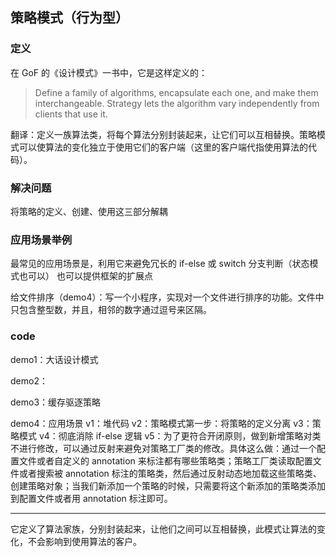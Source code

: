 ## 策略模式（行为型）

### 定义

在 GoF 的《设计模式》一书中，它是这样定义的：

> Define a family of algorithms, encapsulate each one, and make them interchangeable. Strategy lets the algorithm vary independently from clients that use it.

翻译：定义一族算法类，将每个算法分别封装起来，让它们可以互相替换。策略模式可以使算法的变化独立于使用它们的客户端（这里的客户端代指使用算法的代码）。

### 解决问题

将策略的定义、创建、使用这三部分解耦

### 应用场景举例

最常见的应用场景是，利用它来避免冗长的 if-else 或 switch 分支判断（状态模式也可以）
也可以提供框架的扩展点

给文件排序（demo4）：写一个小程序，实现对一个文件进行排序的功能。文件中只包含整型数，并且，相邻的数字通过逗号来区隔。

### code

demo1：大话设计模式

demo2：

demo3：缓存驱逐策略

demo4：应用场景
v1：堆代码
v2：策略模式第一步：将策略的定义分离
v3：策略模式
v4：彻底消除 if-else 逻辑
v5：为了更符合开闭原则，做到新增策略对类不进行修改，可以通过反射来避免对策略工厂类的修改。具体这么做：通过一个配置文件或者自定义的 annotation 来标注都有哪些策略类；策略工厂类读取配置文件或者搜索被 annotation 标注的策略类，然后通过反射动态地加载这些策略类、创建策略对象；当我们新添加一个策略的时候，只需要将这个新添加的策略类添加到配置文件或者用 annotation 标注即可。

------

它定义了算法家族，分别封装起来，让他们之间可以互相替换，此模式让算法的变化，不会影响到使用算法的客户。